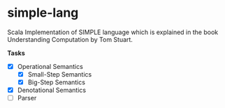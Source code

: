 # simple-lang
Scala Implementation of SIMPLE language which is explained in the book Understanding Computation by Tom Stuart.

**Tasks**

- [x] Operational Semantics
	- [x] Small-Step Semantics
	- [x] Big-Step Semantics
- [x] Denotational Semantics
- [ ] Parser